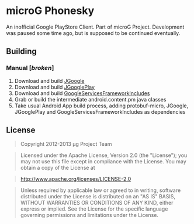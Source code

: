 microG Phonesky
===============

An inofficial Google PlayStore Client. Part of microG Project. Development was paused some time ago, but is supposed to be continued eventually.

Building
--------

### Manual [*broken*]
1. Download and build [JGoogle](https://github.com/microg/JGoogle)
2. Download and build [JGooglePlay](https://github.com/microg/JGooglePlay)
3. Download and build [GoogleServicesFrameworkIncludes](https://github.com/microg/GoogleServicesFrameworkIncludes)
4. Grab or build the intermediate android.content.pm java classes
5. Take usual Android App build process, adding protobuf-micro, JGoogle, JGooglePlay and GoogleServicesFrameworkIncludes as dependencies

License
-------
> Copyright 2012-2013 μg Project Team

> Licensed under the Apache License, Version 2.0 (the "License");
> you may not use this file except in compliance with the License.
> You may obtain a copy of the License at

> http://www.apache.org/licenses/LICENSE-2.0

> Unless required by applicable law or agreed to in writing, software 
> distributed under the License is distributed on an "AS IS" BASIS,
> WITHOUT WARRANTIES OR CONDITIONS OF ANY KIND, either express or implied.
> See the License for the specific language governing permissions and
> limitations under the License.
